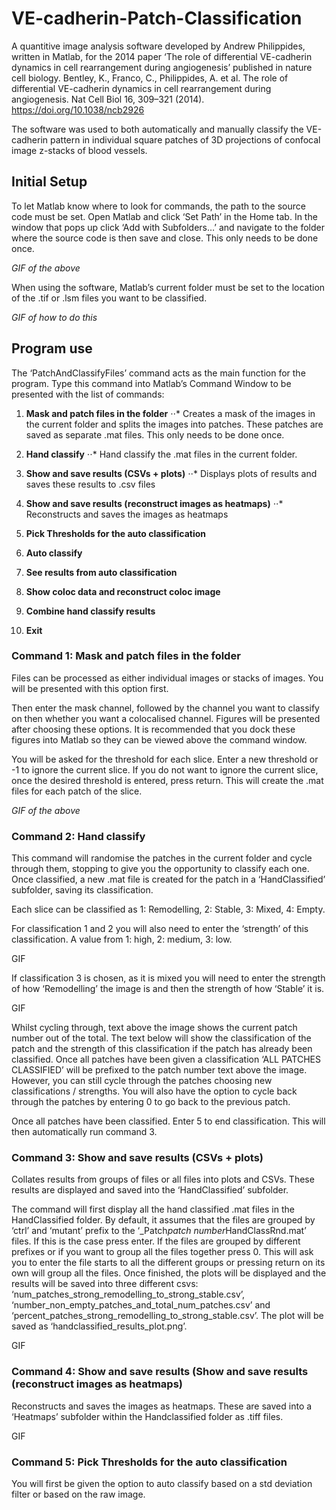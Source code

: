 # VE-cadherin-Patch-Classification

A quantitive image analysis software developed by Andrew Philippides, written in Matlab, for the 2014 paper ‘The role of differential VE-cadherin dynamics in cell rearrangement during angiogenesis’  published in nature cell biology. Bentley, K., Franco, C., Philippides, A. et al. The role of differential VE-cadherin dynamics in cell rearrangement during angiogenesis. Nat Cell Biol 16, 309–321 (2014). https://doi.org/10.1038/ncb2926

The software was used to both automatically and manually classify the VE-cadherin pattern in individual square patches of 3D projections of confocal image z-stacks of blood vessels.

## Initial Setup

To let Matlab know where to look for commands, the path to the source code must be set. Open Matlab and click ‘Set Path’ in the Home tab. In the window that pops up click ‘Add with Subfolders…’ and navigate to the folder where the source code is then save and close. This only needs to be done once.

*GIF of the above*

When using the software, Matlab’s current folder must be set to the location of the .tif or .lsm files you want to be classified.

*GIF of how to do this*

## Program use

The ‘PatchAndClassifyFiles’ command acts as the main function for the program. Type this command into Matlab’s Command Window to be presented with the list of commands:

  1. **Mask and patch files in the folder**
    ⋅⋅* Creates a mask of the images in the current folder and splits the images into patches. These patches are saved as separate .mat files. This only needs to be         done once.

  2. **Hand classify**
    ⋅⋅*	Hand classify the .mat files in the current folder.

  3. **Show and save results (CSVs + plots)**
    ⋅⋅* Displays plots of results and saves these results to .csv files

  4. **Show and save results (reconstruct images as heatmaps)**
    ⋅⋅*	Reconstructs and saves the images as heatmaps

  5. **Pick Thresholds for the auto classification**
  6. **Auto classify**
  7. **See results from auto classification**
  8. **Show coloc data and reconstruct coloc image**
  9. **Combine hand classify results**
  0. **Exit**

### Command 1: Mask and patch files in the folder

Files can be processed as either individual images or stacks of images. You will be presented with this option first.

Then enter the mask channel, followed by the channel you want to classify on then whether you want a colocalised channel.
Figures will be presented after choosing these options. It is recommended that you dock these figures into Matlab so they can be viewed above the command window.

You will be asked for the threshold for each slice. Enter a new threshold or -1 to ignore the current slice. If you do not want to ignore the current slice, once the desired threshold is entered, press return. This will create the .mat files for each patch of the slice.

*GIF of the above*

### Command 2: Hand classify

This command will randomise the patches in the current folder and cycle through them, stopping to give you the opportunity to classify each one. Once classified, a new .mat file is created for the patch in a ‘HandClassified’ subfolder, saving its classification.

Each slice can be classified as 1: Remodelling, 2: Stable, 3: Mixed, 4: Empty.

For classification 1 and 2 you will also need to enter the ‘strength’ of this classification. A value from 1: high, 2: medium,  3: low. 

GIF

If classification 3 is chosen, as it is mixed you will need to enter the strength of how ‘Remodelling’ the image is and then the strength of how ‘Stable’ it is.

GIF

Whilst cycling through, text above the image shows the current patch number out of the total. The text below will show the classification of the patch  and the strength of this classification if the patch has already been classified. Once all patches have been given a classification ‘ALL PATCHES CLASSIFIED’ will be prefixed to the patch number text above the image. However, you can still cycle through the patches choosing new classifications / strengths. You will also have the option to cycle back through the patches by entering 0 to go back to the previous patch.

Once all patches have been classified. Enter 5 to end classification. This will then automatically run command 3.

### Command 3: Show and save results (CSVs + plots)

Collates results from groups of files or all files into plots and CSVs. These results are displayed and saved into the ‘HandClassified’ subfolder.

The command will first display all the hand classified .mat files in the HandClassified folder. By default, it assumes that the files are grouped by ‘ctrl’ and ‘mutant’ prefix to the ‘_Patch*patch number*HandClassRnd.mat’ files. If this is the case press enter. If the files are grouped by different prefixes or if you want to group all the files together press 0. This will ask you to enter the file starts to all the different groups or pressing return on its own will group all the files. Once finished, the plots will be displayed and the results will be saved into three different csvs: ‘num_patches_strong_remodelling_to_strong_stable.csv’, ‘number_non_empty_patches_and_total_num_patches.csv’ and ‘percent_patches_strong_remodelling_to_strong_stable.csv’. The plot will be saved as ‘handclassified_results_plot.png’.

GIF

### Command 4: Show and save results (Show and save results (reconstruct images as heatmaps)

Reconstructs and saves the images as heatmaps. These are saved into a ‘Heatmaps’ subfolder within the Handclassified folder as .tiff files.

GIF

### Command 5: Pick Thresholds for the auto classification

You will first be given the option to auto classify based on a std deviation filter or based on the raw image.
